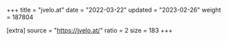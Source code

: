 +++
title = "jvelo.at"
date = "2022-03-22"
updated = "2023-02-26"
weight = 187804

[extra]
source = "https://jvelo.at/"
ratio = 2
size = 183
+++

